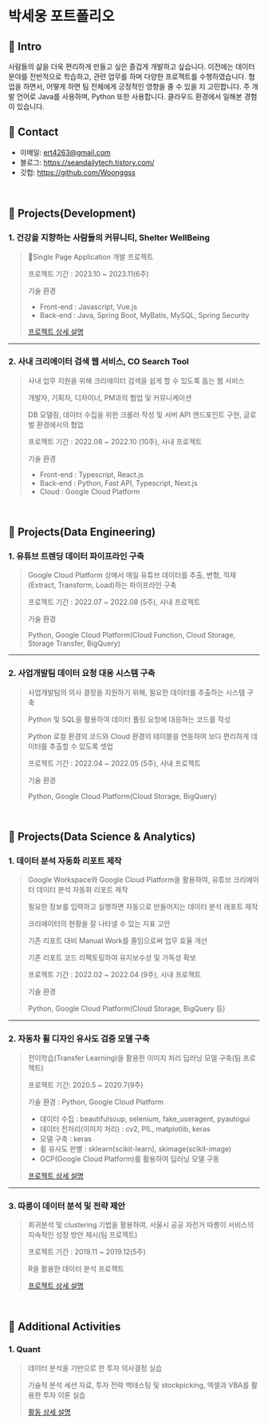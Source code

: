 # 박세웅 포트폴리오


## :pushpin: Intro
사람들의 삶을 더욱 편리하게 만들고 싶은 즐겁게 개발하고 싶습니다. 이전에는 데이터 분야를 전반적으로 학습하고, 관련 업무를 하며 다양한 프로젝트를 수행하였습니다. 협업을 하면서, 어떻게 하면 팀 전체에게 긍정적인 영향을 줄 수 있을 지 고민합니다. 주 개발 언어로 Java를 사용하며, Python 또한 사용합니다. 클라우드 환경에서 일해본 경험이 있습니다.
</br>

## :pushpin: Contact
- 이메일: ert4263@gmail.com
- 블로그: https://seandailytech.tistory.com/
- 깃헙: https://github.com/Woonggss

</br>

## :pushpin: Projects(Development)

### 1. 건강을 지향하는 사람들의 커뮤니티, Shelter WellBeing
>Single Page Application 개발 프로젝트
>
>프로젝트 기간 : 2023.10 ~ 2023.11(6주)
>  
>기술 환경
>
>* Front-end : Javascript, Vue.js
>* Back-end : Java, Spring Boot, MyBatis, MySQL, Spring Security
>  
>[프로젝트 상세 설명](https://nonchalant-peony-9fc.notion.site/Shelter-WellBeing-ac507c6f3ef645f68d97799ba6427a5e)
---

### 2. 사내 크리에이터 검색 웹 서비스, CO Search Tool
>사내 업무 지원을 위해 크리에이터 검색을 쉽게 할 수 있도록 돕는 웹 서비스
>
>개발자, 기획자, 디자이너, PM과의 협업 및 커뮤니케이션
>
>DB 모델링, 데이터 수집을 위한 크롤러 작성 및 서버 API 엔드포인트 구현, 글로벌 환경에서의 협업
>
>프로젝트 기간 : 2022.08 ~ 2022.10 (10주), 사내 프로젝트
>
>기술 환경
>  
>* Front-end : Typescript, React.js
>* Back-end : Python, Fast API, Typescript, Next.js
>* Cloud : Google Cloud Platform

</br>


## :pushpin: Projects(Data Engineering)

### 1. 유튜브 트렌딩 데이터 파이프라인 구축
>Google Cloud Platform 상에서 매일 유튜브 데이터를 추출, 변형, 적재(Extract, Transform, Load)하는 파이프라인 구축
>
>프로젝트 기간 : 2022.07 ~ 2022.08 (5주), 사내 프로젝트
>
>기술 환경
>
>Python, Google Cloud Platform(Cloud Function, Cloud Storage, Storage Transfer, BigQuery)

---

### 2. 사업개발팀 데이터 요청 대응 시스템 구축
>사업개발팀의 의사 결정을 지원하기 위해, 필요한 데이터를 추출하는 시스템 구축
>
>Python 및 SQL을 활용하여 데이터 풀링 요청에 대응하는 코드를 작성
>
>Python 로컬 환경의 코드와 Cloud 환경의 테이블을 연동하여 보다 편리하게 데이터를 추출할 수 있도록 셋업
>
>프로젝트 기간 : 2022.04 ~ 2022.05 (5주), 사내 프로젝트
>
>기술 환경
>
>Python, Google Cloud Platform(Cloud Storage, BigQuery)

</br>

## :pushpin: Projects(Data Science & Analytics)

### 1. 데이터 분석 자동화 리포트 제작
>Google Workspace와 Google Cloud Platform을 활용하여, 유튜브 크리에이터 데이터 분석 자동화 리포트 제작
>
>필요한 정보를 입력하고 실행하면 자동으로 만들어지는 데이터 분석 레포트 제작
>
>크리에이터의 현황을 잘 나타낼 수 있는 지표 고안
>
>기존 리포트 대비 Manual Work를 줄임으로써 업무 효율 개선
>
>기존 리포트 코드 리팩토링하여 유지보수성 및 가독성 확보
>
>프로젝트 기간 : 2022.02 ~ 2022.04 (9주), 사내 프로젝트
>  
>기술 환경
>
>Python, Google Cloud Platform(Cloud Storage, BigQuery 등)

---

### 2. 자동차 휠 디자인 유사도 검증 모델 구축
>전이학습(Transfer Learning)을 활용한 이미지 처리 딥러닝 모델 구축(팀 프로젝트)
>
>프로젝트 기간: 2020.5 ~ 2020.7(9주)
>  
>기술 환경 : Python, Google Cloud Platform
>* 데이터 수집 : beautifulsoup, selenium, fake_useragent, pyautogui
>* 데이터 전처리(이미지 처리) : cv2, PIL, matplotlib, keras
>* 모델 구축 : keras
>* 휠 유사도 판별 : sklearn(scikit-learn), skimage(scikit-image) 
>* GCP(Google Cloud Platform)를 활용하여 딥러닝 모델 구동  
>  
>[프로젝트 상세 설명](https://github.com/Woonggss/2020-deep-learning-project)

---

### 3. 따릉이 데이터 분석 및 전략 제안
>회귀분석 및 clustering 기법을 활용하여, 서울시 공공 자전거 따릉이 서비스의 지속적인 성장 방안 제시(팀 프로젝트)
>
>프로젝트 기간 : 2019.11 ~ 2019.12(5주)
>  
>R을 활용한 데이터 분석 프로젝트
>  
>  
>[프로젝트 상세 설명](https://github.com/Woonggss/2019-data-project)

<br>


## :pushpin: Additional Activities

### 1. Quant
>데이터 분석을 기반으로 한 투자 의사결정 실습
>
>기술적 분석 세션 자료, 투자 전략 백테스팅 및 stockpicking, 엑셀과 VBA를 활용한 투자 이론 실습
>
>[활동 상세 설명](https://github.com/Woonggss/Quant)
